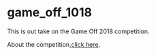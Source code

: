 # game_off_1018
This is out take on the Game Off 2018 competition.

About the competition,[click here](https://itch.io/jam/game-off-2018).
